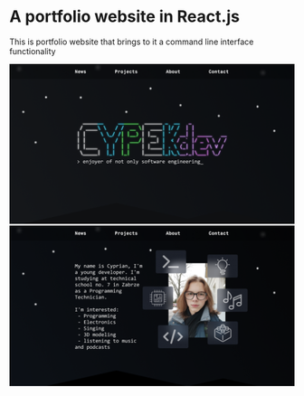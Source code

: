 # A portfolio website in React.js

This is portfolio website that brings to it a command line interface functionality

![About page design](./readme-images/homeDesing.png)
![Home page design](./readme-images/aboutDesign.png)
